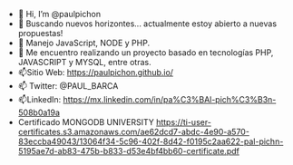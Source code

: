 - 👋 Hi, I’m @paulpichon
- 👀 Buscando nuevos horizontes... actualmente estoy abierto a nuevas propuestas!
- 🌱 Manejo JavaScript, NODE y PHP.
- 💞️ Me encuentro realizando un proyecto basado en tecnologías PHP, JAVASCRIPT y MYSQL, entre otras.
- 📫Sitio Web: https://paulpichon.github.io/
- 📫 Twitter: @PAUL_BARCA
- 📫LinkedIn: https://mx.linkedin.com/in/pa%C3%BAl-pich%C3%B3n-508b0a19a
- Certificado MONGODB UNIVERSITY https://ti-user-certificates.s3.amazonaws.com/ae62dcd7-abdc-4e90-a570-83eccba49043/13064f34-5c96-402f-8d42-f0195c2aa622-pal-pichn-5195ae7d-ab83-475b-b833-d53e4bf4bb60-certificate.pdf 

<!---
paulpichon/paulpichon is a ✨ special ✨ repository because its `README.md` (this file) appears on your GitHub profile.
You can click the Preview link to take a look at your changes.
--->
